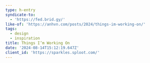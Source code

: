 ```yaml
---
type: h-entry
syndicate-to:
  - 'https://fed.brid.gy/'
like-of: 'https://anhvn.com/posts/2024/things-im-working-on/'
tags:
  - design
  - inspiration
title: Things I’m Working On
date: '2024-08-14T15:12:19.647Z'
client_id: 'https://sparkles.sploot.com/'
---
```


